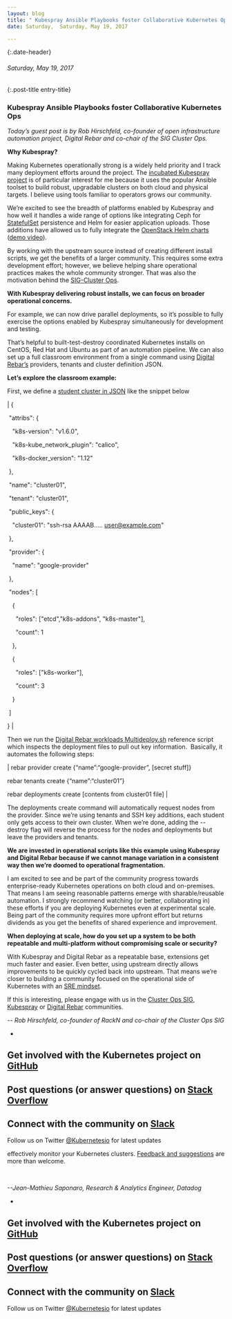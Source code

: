 ```yaml
---
layout: blog
title: " Kubespray Ansible Playbooks foster Collaborative Kubernetes Ops " 
date: Saturday,  Saturday, May 19, 2017 

---
```

{:.date-header}
###### Saturday, May 19, 2017 

{:.post-title entry-title}
### Kubespray Ansible Playbooks foster Collaborative Kubernetes Ops 

_Today’s guest post is by Rob Hirschfeld, co-founder of open infrastructure automation project, Digital Rebar and co-chair of the SIG Cluster Ops. &nbsp;_  
  
**Why Kubespray?**  
  
Making Kubernetes operationally strong is a widely held priority and I track many deployment efforts around the project. The [incubated Kubespray project](https://github.com/kubernetes-incubator/kubespray) is of particular interest for me because it uses the popular Ansible toolset to build robust, upgradable clusters on both cloud and physical targets. I believe using tools familiar to operators grows our community.  
  
We’re excited to see the breadth of platforms enabled by Kubespray and how well it handles a wide range of options like integrating Ceph for [StatefulSet](https://kubernetes.io/docs/concepts/workloads/controllers/statefulset/) persistence and Helm for easier application uploads. Those additions have allowed us to fully integrate the [OpenStack Helm charts](https://github.com/att-comdev/openstack-helm) ([demo video](https://www.youtube.com/watch?v=wZ0vMrdx4a4&list=PLXPBeIrpXjfjabMbwYyDULOX3kZmlxEXK&index=2)).  
  
By working with the upstream source instead of creating different install scripts, we get the benefits of a larger community. This requires some extra development effort; however, we believe helping share operational practices makes the whole community stronger. That was also the motivation behind the [SIG-Cluster Ops](https://github.com/kubernetes/community/tree/master/sig-cluster-ops).  
  
**With Kubespray delivering robust installs, we can focus on broader operational concerns.**  
  
For example, we can now drive parallel deployments, so it’s possible to fully exercise the options enabled by Kubespray simultaneously for development and testing. &nbsp;  
  
That’s helpful to built-test-destroy coordinated Kubernetes installs on CentOS, Red Hat and Ubuntu as part of an automation pipeline. We can also set up a full classroom environment from a single command using [Digital Rebar’s](https://github.com/digitalrebar/digitalrebar) providers, tenants and cluster definition JSON.  
  
**Let’s explore the classroom example:**  
  
First, we define a [student cluster in JSON](https://github.com/digitalrebar/digitalrebar/blob/master/deploy/workloads/cluster/deploy-001.json) like the snippet below  
  

| 
{

 &nbsp;"attribs": {

 &nbsp;&nbsp;&nbsp;"k8s-version": "v1.6.0",

 &nbsp;&nbsp;&nbsp;"k8s-kube\_network\_plugin": "calico",

 &nbsp;&nbsp;&nbsp;"k8s-docker\_version": "1.12"

 &nbsp;},

 &nbsp;"name": "cluster01",

 &nbsp;"tenant": "cluster01",

 &nbsp;"public\_keys": { 

 &nbsp;&nbsp;&nbsp;"cluster01": "ssh-rsa AAAAB..... user@example.com"

 &nbsp;},

 &nbsp;"provider": { 

 &nbsp;&nbsp;&nbsp;"name": "google-provider"

 &nbsp;},

 &nbsp;"nodes": [

 &nbsp;&nbsp;&nbsp;{

 &nbsp;&nbsp;&nbsp;&nbsp;&nbsp;"roles": ["etcd","k8s-addons", "k8s-master"],

 &nbsp;&nbsp;&nbsp;&nbsp;&nbsp;"count": 1

 &nbsp;&nbsp;&nbsp;},

 &nbsp;&nbsp;&nbsp;{

 &nbsp;&nbsp;&nbsp;&nbsp;&nbsp;"roles": ["k8s-worker"],

 &nbsp;&nbsp;&nbsp;&nbsp;&nbsp;"count": 3

 &nbsp;&nbsp;&nbsp;}

 &nbsp;]

}
 |

  

Then we run the [Digital Rebar workloads Multideploy.sh](https://github.com/digitalrebar/digitalrebar/blob/master/deploy/workloads/multideploy.sh) reference script which inspects the deployment files to pull out key information. &nbsp;Basically, it automates the following steps:  
  

  

| 
rebar provider create {“name”:“google-provider”, [secret stuff]}

rebar tenants create {“name”:“cluster01”}

rebar deployments create [contents from cluster01 file]
 |

  

The deployments create command will automatically request nodes from the provider. Since we’re using tenants and SSH key additions, each student only gets access to their own cluster. When we’re done, adding the --destroy flag will reverse the process for the nodes and deployments but leave the providers and tenants.  
  
**We are invested in operational scripts like this example using Kubespray and Digital Rebar because if we cannot manage variation in a consistent way then we’re doomed to operational fragmentation. &nbsp;**  
  
I am excited to see and be part of the community progress towards enterprise-ready Kubernetes operations on both cloud and on-premises. That means I am seeing reasonable patterns emerge with sharable/reusable automation. I strongly recommend watching (or better, collaborating in) these efforts if you are deploying Kubernetes even at experimental scale. Being part of the community requires more upfront effort but returns dividends as you get the benefits of shared experience and improvement.  
  
**When deploying at scale, how do you set up a system to be both repeatable and multi-platform without compromising scale or security?**  
  
With Kubespray and Digital Rebar as a repeatable base, extensions get much faster and easier. Even better, using upstream directly allows improvements to be quickly cycled back into upstream. That means we’re closer to building a community focused on the operational side of Kubernetes with an [SRE mindset](https://rackn.com/sre).  
  
If this is interesting, please engage with us in the [Cluster Ops SIG](https://github.com/kubernetes/community/tree/master/sig-cluster-ops), [Kubespray](https://github.com/kubernetes-incubator/kubespray)&nbsp;or [Digital Rebar](http://rebar.digital/) communities.&nbsp;  
  
  
_-- Rob Hirschfeld, co-founder of RackN and co-chair of the Cluster Ops SIG_

  

  

- 
Get involved with the Kubernetes project on [GitHub](https://github.com/kubernetes/kubernetes) 
- 
Post questions (or answer questions) on [Stack Overflow](http://stackoverflow.com/questions/tagged/kubernetes) 
- 
Connect with the community on [Slack](http://slack.k8s.io/)
- 
Follow us on Twitter [@Kubernetesio](https://twitter.com/kubernetesio) for latest updates

  

 effectively monitor your Kubernetes clusters. [Feedback and suggestions](https://github.com/DataDog/the-monitor) are more than welcome.

&nbsp;

  

_--Jean-Mathieu Saponaro, Research & Analytics Engineer, Datadog_

  

- 
Get involved with the Kubernetes project on [GitHub](https://github.com/kubernetes/kubernetes)&nbsp;
- 
Post questions (or answer questions) on [Stack Overflow](http://stackoverflow.com/questions/tagged/kubernetes)&nbsp;
- 
Connect with the community on [Slack](http://slack.k8s.io/)
- 
Follow us on Twitter [@Kubernetesio](https://twitter.com/kubernetesio) for latest updates

  

